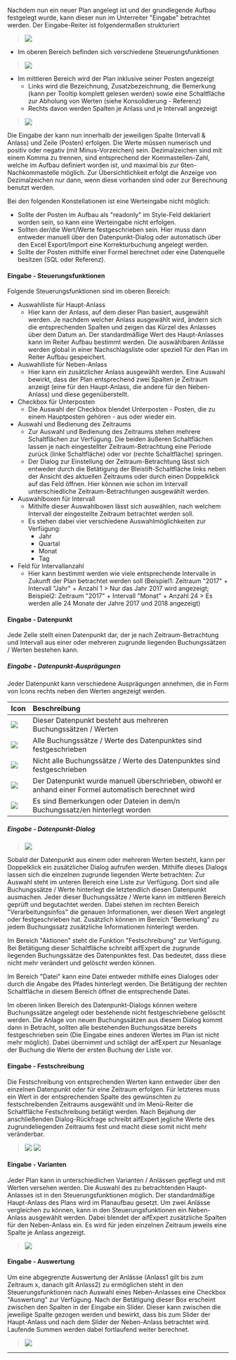 

Nachdem nun ein neuer Plan angelegt ist und der grundlegende Aufbau festgelegt wurde, kann dieser nun im Unterreiter "Eingabe" betrachtet werden. Der Eingabe-Reiter ist folgendermaßen strukturiert

> ![](http://xpecto.github.io/docs/aifExpert/aifExpert_Liquiditaet34.png)


 - Im oberen Bereich befinden sich verschiedene Steuerungsfunktionen

> ![](http://xpecto.github.io/docs/aifExpert/aifExpert_Liquiditaet11.png)


 - Im mittleren Bereich wird der Plan inklusive seiner Posten angezeigt
   - Links wird die Bezeichnung, Zusatzbezeichnung, die Bemerkung (kann per Tooltip komplett gelesen werden) sowie eine Schaltfläche zur Abholung von Werten (siehe Konsolidierung - Referenz) 
   - Rechts davon werden Spalten je Anlass und je Intervall angezeigt
 
> ![](http://xpecto.github.io/docs/aifExpert/aifExpert_Liquiditaet35.png)
 
Die Eingabe der kann nun innerhalb der jeweiligen Spalte (Intervall & Anlass) und Zeile (Posten) erfolgen. 
Die Werte müssen numerisch und positiv oder negativ (mit Minus-Vorzeichen) sein. Dezimalzeichen sind mit einem Komma zu trennen, sind entsprechend der Kommastellen-Zahl, welche im Aufbau definiert worden ist, und maximal bis zur 6ten-Nachkommastelle möglich. Zur Übersichtlichkeit erfolgt die Anzeige von Dezimalzeichen nur dann, wenn diese vorhanden sind oder zur Berechnung benutzt werden.

Bei den folgenden Konstellationen ist eine Werteingabe nicht möglich:
  
  - Sollte der Posten im Aufbau als "readonly" im Style-Feld deklariert worden sein, so kann eine Werteingabe nicht erfolgen.
  - Sollten der/die Wert/Werte festgeschrieben sein. Hier muss dann entweder manuell über den Datenpunkt-Dialog oder automatisch über den Excel Export/Import eine Korrekturbuchung angelegt werden.
  - Sollte der Posten mithilfe einer Formel berechnet oder eine Datenquelle besitzen (SQL oder Referenz).
  
#### Eingabe - Steuerungsfunktionen

Folgende Steuerungsfunktionen sind im oberen Bereich:
  - Auswahlliste für Haupt-Anlass
    - Hier kann der Anlass, auf dem dieser Plan basiert, ausgewählt werden. Je nachdem welcher Anlass ausgewählt wird, ändern sich die entsprechenden Spalten und zeigen das Kürzel des Anlasses über dem Datum an. Der standardmäßige Wert des Haupt-Anlasses kann im Reiter Aufbau bestimmt werden. Die auswählbaren Anlässe werden global in einer Nachschlagsliste oder speziell für den Plan im Reiter Aufbau gespeichert.
  - Auswahlliste für Neben-Anlass
     - Hier kann ein zusätzlicher Anlass ausgewählt werden. Eine Auswahl bewirkt, dass der Plan entsprechend zwei Spalten je Zeitraum anzeigt (eine für den Haupt-Anlass, die andere für den Neben-Anlass) und diese gegenüberstellt.
  - Checkbox für Unterposten
      - Die Auswahl der Checkbox blendet Unterposten - Posten, die zu einem Hauptposten gehören - aus oder wieder ein.
  - Auswahl und Bedienung des Zeitraums
      - Zur Auswahl und Bedienung des Zeitraums stehen mehrere Schaltflächen zur Verfügung. Die beiden äußeren Schaltflächen lassen je nach eingestellter Zeitraum-Betrachtung eine Periode zurück (linke Schaltfläche) oder vor (rechte Schaltfläche) springen. 
      - Der Dialog zur Einstellung der Zeitraum-Betrachtung lässt sich entweder durch die Betätigung der Bleistift-Schaltfläche links neben der Ansicht des aktuellen Zeitraums oder durch einen Doppelklick auf das Feld öffnen.
      Hier können wie schon im Intervall unterschiedliche Zeitraum-Betrachtungen ausgewählt werden.
  - Auswahlboxen für Intervall
    - Mithilfe dieser Auswahlboxen lässt sich auswählen, nach welchem Intervall der eingestellte Zeitraum betrachtet werden soll.
    - Es stehen dabei vier verschiedene Auswahlmöglichkeiten zur Verfügung:
       - Jahr
       - Quartal
       - Monat
       - Tag
  - Feld für Intervallanzahl
    - Hier kann bestimmt werden wie viele entsprechende Intervalle in Zukunft der Plan betrachtet werden soll (Beispiel1: Zeitraum "2017" + Intervall "Jahr" + Anzahl 1 > Nur das Jahr 2017 wird angezeigt; Beispiel2: Zeitraum "2017" + Intervall "Monat" + Anzahl 24 > Es werden alle 24 Monate der Jahre 2017 und 2018 angezeigt)

#### Eingabe - Datenpunkt

Jede Zelle stellt einen Datenpunkt dar, der je nach Zeitraum-Betrachtung und Intervall aus einer oder mehreren zugrunde liegenden Buchungssätzen / Werten bestehen kann.

##### Eingabe - Datenpunkt-Ausprägungen

Jeder Datenpunkt kann verschiedene Ausprägungen annehmen, die in Form von Icons rechts neben den Werten angezeigt werden.

| Icon | Beschreibung | 
| ------------- |:-------------| 
| ![](http://xpecto.github.io/docs/aifExpert/aifExpert_Liquiditaet14.png)| Dieser Datenpunkt besteht aus mehreren Buchungssätzen / Werten | 
| ![](http://xpecto.github.io/docs/aifExpert/aifExpert_Liquiditaet15.png)     | Alle Buchungssätze / Werte des Datenpunktes sind festgeschrieben | 
| ![](http://xpecto.github.io/docs/aifExpert/aifExpert_Liquiditaet16.png)      | Nicht alle Buchungssätze / Werte des Datenpunktes sind festgeschrieben |
| ![](http://xpecto.github.io/docs/aifExpert/aifExpert_Liquiditaet17.png)      | Der Datenpunkt wurde manuell überschrieben, obwohl er anhand einer Formel automatisch berechnet wird |
| ![](http://xpecto.github.io/docs/aifExpert/aifExpert_Liquiditaet36.png)      | Es sind Bemerkungen oder Dateien in dem/n Buchungssatz/en hinterlegt worden |

##### Eingabe - Datenpunkt-Dialog

> ![](http://xpecto.github.io/docs/aifExpert/aifExpert_Liquiditaet13.png)

Sobald der Datenpunkt aus einem oder mehreren Werten besteht, kann per Doppelklick ein zusätzlicher Dialog aufrufen werden. Mithilfe dieses Dialogs lassen sich die einzelnen zugrunde liegenden Werte betrachten:
Zur Auswahl steht im unteren Bereich eine Liste zur Verfügung. Dort sind alle Buchungssätze / Werte hinterlegt die letztendlich diesen Datenpunkt ausmachen. Jeder dieser Buchungssätze / Werte kann im mittleren Bereich geprüft und begutachtet werden. Dabei stehen im rechten Bereich "Verarbeitungsinfos" die genauen Informationen, wer diesen Wert angelegt oder festgeschrieben hat. Zusätzlich können im Bereich "Bemerkung" zu jedem Buchungssatz zusätzliche Informationen hinterlegt werden. 

Im Bereich "Aktionen" steht die Funktion "Festschreibung" zur Verfügung. Bei Betätigung dieser Schaltfläche schreibt aifExpert die zugrunde liegenden Buchungssätze des Datenpunktes fest. Das bedeutet, dass diese nicht mehr verändert und gelöscht werden können.

Im Bereich "Datei" kann eine Datei entweder mithilfe eines Dialoges oder durch die Angabe des Pfades hinterlegt werden. Die Betätigung der rechten Schaltfläche in diesem Bereich öffnet die entsprechende Datei.

Im oberen linken Bereich des Datenpunkt-Dialogs können weitere Buchungssätze angelegt oder bestehende nicht festgeschriebene gelöscht werden. Die Anlage von neuen Buchungssätzen aus diesem Dialog kommt dann in Betracht, sollten alle bestehenden Buchungssätze bereits festgeschrieben sein (Die Eingabe eines anderen Wertes im Plan ist nicht mehr möglich). Dabei übernimmt und schlägt der aifExpert zur Neuanlage der Buchung die Werte der ersten Buchung der Liste vor.

#### Eingabe - Festschreibung

Die Festschreibung von entsprechenden Werten kann entweder über den einzelnen Datenpunkt oder für eine Zeitraum erfolgen.
Für letzteres muss ein Wert in der entsprechenden Spalte des gewünschten zu festschreibenden Zeitraums ausgewählt und im Menü-Reiter die Schaltfläche Festschreibung betätigt werden. Nach Bejahung der anschließenden Dialog-Rückfrage schreibt aifExpert jegliche Werte des zugrundeliegenden Zeitraums fest und macht diese somit nicht mehr veränderbar.

> ![](http://xpecto.github.io/docs/aifExpert/aifExpert_Liquiditaet41.png)
> ![](http://xpecto.github.io/docs/aifExpert/aifExpert_Liquiditaet42.png)

#### Eingabe - Varianten

Jeder Plan kann in unterschiedlichen Varianten / Anlässen gepflegt und mit Werten versehen werden.
Die Auswahl des zu betrachtenden Haupt-Anlasses ist in den Steuerungsfunktionen möglich. Der standardmäßige Haupt-Anlass des Plans wird im Planaufbau gesetzt. 
Um zwei Anlässe vergleichen zu können, kann in den Steuerungsfunktionen ein Neben-Anlass ausgewählt werden. Dabei blendet der aifExpert zusätzliche Spalten für den Neben-Anlass ein. Es wird für jeden einzelnen Zeitraum jeweils eine Spalte je Anlass angezeigt.

> ![](http://xpecto.github.io/docs/aifExpert/aifExpert_Liquiditaet37.png)

#### Eingabe - Auswertung

Um eine abgegrenzte Auswertung der Anlässe (Anlass1 gilt bis zum Zeitraum x, danach gilt Anlass2) zu ermöglichen steht in den Steuerungsfunktionen nach Auswahl eines Neben-Anlasses eine Checkbox "Auswertung" zur Verfügung. Nach der Betätigung dieser Box erscheint zwischen den Spalten in der Eingabe ein Slider. Dieser kann zwischen die jeweilige Spalte gezogen werden und bewirkt, dass bis zum Slider der Haupt-Anlass und nach dem Slider der Neben-Anlass betrachtet wird. Laufende Summen werden dabei fortlaufend weiter berechnet.

> ![](http://xpecto.github.io/docs/aifExpert/aifExpert_Liquiditaet38.png)


--------
